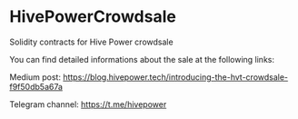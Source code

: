# HivePowerCrowdsale
Solidity contracts for Hive Power crowdsale

You can find detailed informations about the sale at the following links: 

Medium post: https://blog.hivepower.tech/introducing-the-hvt-crowdsale-f9f50db5a67a

Telegram channel: https://t.me/hivepower
